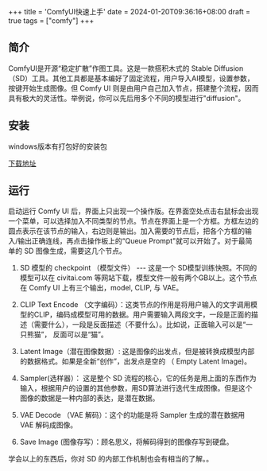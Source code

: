 +++
title = 'ComfyUI快速上手'
date = 2024-01-20T09:36:16+08:00
draft = true
tags = ["comfy"]
+++

## 简介

ComfyUI是开源“稳定扩散”作图工具。这是一款搭积木式的 Stable Diffusion （SD）工具。其他工具都是基本编好了固定流程，用户导入AI模型，设置参数，按键开始生成图像。但  Comfy UI 则是由用户自己加入节点，搭建整个流程，因而具有极大的灵活性。举例说，你可以先后用多个不同的模型进行"diffusion"。

## 安装

windows版本有打包好的安装包

[下载地址](https://github.com/comfyanonymous/ComfyUI/releases)

## 运行

启动运行 Comfy UI 后，界面上只出现一个操作版。在界面空处点击右鼠标会出现一个菜单，可以选择加入不同类型的节点。节点在界面上是一个方框。方框左边的圆点表示在该节点的输入，右边则是输出。加入需要的节点后，把各个方框的输入/输出正确连线，再点击操作板上的“Queue Prompt"就可以开始了。对于最简单的 SD 图像生成，需要这几个节点。

1. SD 模型的 checkpoint （模型文件） --- 这是一个 SD模型训练快照。不同的模型可以在 civitai.com 等网站下载，模型文件一般有两个GB以上。这个节点在 Comfy UI 上有三个输出，model, CLIP, 与 VAE。

2. CLIP Text Encode （文字编码）：这类节点的作用是将用户输入的文字调用模型的CLIP，编码成模型可用的数据。用户需要输入两段文字，一段是正面的描述（需要什么），一段是反面描述（不要什么）。比如说，正面输入可以是“一只熊猫”， 反面可以是“猫”。

3. Latent Image（潜在图像数据）: 这是图像的出发点，但是被转换成模型内部的数据格式。如果是全新“创作”，出发点是空的 （ Empty Latent  Image)。

4.  Sampler(选样器）： 这是整个 SD 流程的核心，它的任务是用上面的东西作为输入，根据用户的设置的其他参数，用SD算法进行迭代生成图像。但是这个图像的数据是一种内部的表达，是潜在数据。

5. VAE Decode （VAE 解码）：这个的功能是将 Sampler 生成的潜在数据用 VAE 解码成图像。

6. Save Image (图像存写）：顾名思义，将解码得到的图像存写到硬盘。

学会以上的东西后，你对 SD 的内部工作机制也会有相当的了解。。
